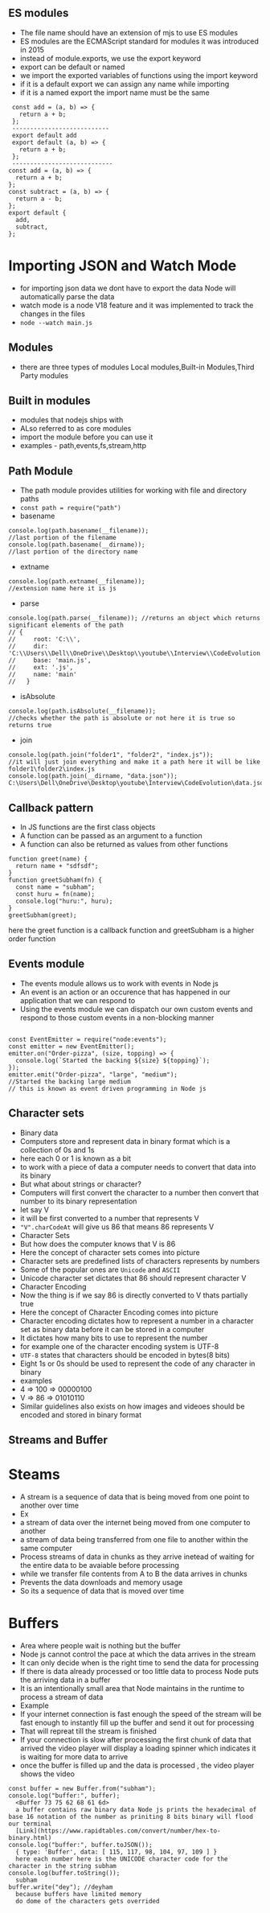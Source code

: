 ## ES modules

- The file name should have an extension of mjs to use ES modules
- ES modules are the ECMAScript standard for modules it was introduced in 2015
- instead of module.exports, we use the export keyword
- export can be default or named
- we import the exported variables of functions using the import keyword
- if it is a default export we can assign any name while importing
- if it is a named export the import name must be the same

```
 const add = (a, b) => {
   return a + b;
 };
 ---------------------------
 export default add
 export default (a, b) => {
   return a + b;
 };
 ----------------------------
const add = (a, b) => {
  return a + b;
};
const subtract = (a, b) => {
  return a - b;
};
export default {
  add,
  subtract,
};
```

# Importing JSON and Watch Mode

- for importing json data we dont have to export the data Node will automatically parse the data
- watch mode is a node V18 feature and it was implemented to track the changes in the files
- `node --watch main.js`

## Modules

- there are three types of modules Local modules,Built-in Modules,Third Party modules

## Built in modules

- modules that nodejs ships with
- ALso referred to as core modules
- import the module before you can use it
- examples - path,events,fs,stream,http

## Path Module

- The path module provides utilities for working with file and directory paths
- `const path = require("path")`
- basename

```
console.log(path.basename(__filename));
//last portion of the filename
console.log(path.basename(__dirname));
//last portion of the directory name
```

- extname

```
console.log(path.extname(__filename));
//extension name here it is js
```

- parse

```
console.log(path.parse(__filename)); //returns an object which returns significant elements of the path
// {
//     root: 'C:\\',
//     dir: 'C:\\Users\\Dell\\OneDrive\\Desktop\\youtube\\Interview\\CodeEvolution',
//     base: 'main.js',
//     ext: '.js',
//     name: 'main'
//   }
```

- isAbsolute

```
console.log(path.isAbsolute(__filename));
//checks whether the path is absolute or not here it is true so returns true

```

- join

```
console.log(path.join("folder1", "folder2", "index.js"));
//it will just join everything and make it a path here it will be like folder1\folder2\index.js
console.log(path.join(__dirname, "data.json"));
C:\Users\Dell\OneDrive\Desktop\youtube\Interview\CodeEvolution\data.json

```

## Callback pattern

- In JS functions are the first class objects
- A function can be passed as an argument to a function
- A function can also be returned as values from other functions

```
function greet(name) {
  return name + "sdfsdf";
}
function greetSubham(fn) {
  const name = "subham";
  const huru = fn(name);
  console.log("huru:", huru);
}
greetSubham(greet);
```
here the greet function is a callback function and greetSubham is a higher order function 
## Events module 
- The events module allows us to work with events in Node js 
- An event is an action or an occurence that has happened in our application that we can respond to 
- Using the events module we can dispatch our own custom events and respond to those custom events in a non-blocking manner 
```

const EventEmitter = require("node:events");
const emitter = new EventEmitter();
emitter.on("Order-pizza", (size, topping) => {
  console.log(`Started the backing ${size} ${topping}`);
});
emitter.emit("Order-pizza", "large", "medium");
//Started the backing large medium 
// this is known as event driven programming in Node js 
```
## Character sets 
- Binary data 
 - Computers store and represent data in binary format which is a collection of 0s and 1s
 - here each 0 or 1 is known as a bit 
 - to work with a piece of data a computer needs to convert that data into its binary 
 - But what about strings or character?
  - Computers will first convert the character to a number then convert that number to its binary representation 
  - let say V 
  - it will be first converted to a number that represents V
  - `"V".charCodeAt` will give us 86 that means 86 represents V
- Character Sets
 - But how does the computer knows that V is 86 
 - Here the concept of character sets comes into picture 
 - Character sets are predefined lists of characters represents by numbers
 - Some of the popular ones are `Unicode` and `ASCII`
 - Unicode character set dictates that 86 should represent character V
- Character Encoding 
 - Now the thing is if we say 86 is directly converted to V thats partially true 
 - Here the concept of Character Encoding comes into picture
 - Character encoding dictates how to represent a number in a character set as binary data before it can be stored in a computer
 - It dictates how many bits to use to represent the number 
 - for example one of the character encoding system is UTF-8
 - `UTF-8` states that characters should be encoded in bytes(8 bits)
 - Eight 1s or 0s should be used to represent the code of any character in binary
 - examples
  - 4 => 100 => 00000100
  - V => 86 => 01010110
- Similar guidelines also exists on how images and videoes should be encoded and stored in binary format

## Streams and Buffer
# Steams
- A stream is a sequence of data that is being moved from one point to another over time 
- Ex
 - a stream of data over the internet being moved from one computer to another 
 - a stream of data being transferred from one file to another within the same computer 
- Process streams of data in chunks as they arrive inetead of waiting for the entire data to be avaiable before processing 
 - while we transfer file contents from A to B the data arrives in chunks 
- Prevents the data downloads and memory usage 
- So its a sequence of data that is moved over time 
# Buffers 
- Area where people wait is nothing but the buffer 
- Node js cannot control the pace at which the data arrives in the stream 
- It can only decide when is the right time to send the data for processing 
- If there is data already processed or too little data to process 
Node puts the arriving data in a buffer 
- It is an intentionally small area that Node maintains in the runtime to process a stream of data 
- Example
 - If your internet connection is fast enough the speed of the stream will be fast enough to instantly fill up the buffer and send it out for processing 
 - That will repreat till the stream is finished 
 - If your connection is slow after processing the first chunk of data that arrived the video player will display a loading spinner which indicates it is waiting for more data to arrive 
 - once the buffer is filled up and the data is processed , the video player shows the video
```
const buffer = new Buffer.from("subham");
console.log("buffer:", buffer);
  <Buffer 73 75 62 68 61 6d>
  a buffer contains raw binary data Node js prints the hexadecimal of base 16 notation of the number as priniting 8 bits binary will flood our terminal
  [Link](https://www.rapidtables.com/convert/number/hex-to-binary.html)
console.log("buffer:", buffer.toJSON());
  { type: 'Buffer', data: [ 115, 117, 98, 104, 97, 109 ] }
  here each number here is the UNICODE character code for the character in the string subham
console.log(buffer.toString());
  subham
buffer.write("dey"); //deyham
  because buffers have limited memory
  do dome of the characters gets overrided
```

